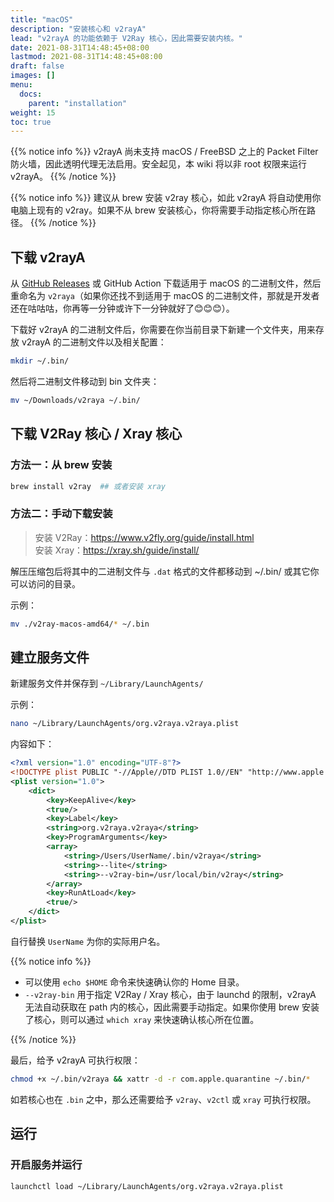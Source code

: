 ```yaml
---
title: "macOS"
description: "安装核心和 v2rayA"
lead: "v2rayA 的功能依赖于 V2Ray 核心，因此需要安装内核。"
date: 2021-08-31T14:48:45+08:00
lastmod: 2021-08-31T14:48:45+08:00
draft: false
images: []
menu:
  docs:
    parent: "installation"
weight: 15
toc: true
---
```


{{% notice info %}}
v2rayA 尚未支持 macOS / FreeBSD 之上的 Packet Filter 防火墙，因此透明代理无法启用。安全起见，本 wiki 将以非 root 权限来运行 v2rayA。
{{% /notice %}}

{{% notice info %}}
建议从 brew 安装 v2ray 核心，如此 v2rayA 将自动使用你电脑上现有的 v2ray。如果不从 brew 安装核心，你将需要手动指定核心所在路径。
{{% /notice %}}

## 下载 v2rayA

从 [GitHub Releases](https://github.com/v2rayA/v2rayA/releases) 或 GitHub Action 下载适用于 macOS 的二进制文件，然后重命名为 `v2raya`（如果你还找不到适用于 macOS 的二进制文件，那就是开发者还在咕咕咕，你再等一分钟或许下一分钟就好了😊😊😊）。

下载好 v2rayA 的二进制文件后，你需要在你当前目录下新建一个文件夹，用来存放 v2rayA 的二进制文件以及相关配置：

```bash
mkdir ~/.bin/
```

然后将二进制文件移动到 bin 文件夹：

```bash
mv ~/Downloads/v2raya ~/.bin/
```

## 下载 V2Ray 核心 / Xray 核心

### 方法一：从 brew 安装

```bash
brew install v2ray  ## 或者安装 xray 
```

### 方法二：手动下载安装

> 安装 V2Ray：<https://www.v2fly.org/guide/install.html>  
> 安装 Xray：<https://xray.sh/guide/install/>

解压压缩包后将其中的二进制文件与 `.dat` 格式的文件都移动到 ~/.bin/ 或其它你可以访问的目录。

示例：

```bash
mv ./v2ray-macos-amd64/* ~/.bin
```

## 建立服务文件

新建服务文件并保存到 `~/Library/LaunchAgents/`

示例：

```bash
nano ~/Library/LaunchAgents/org.v2raya.v2raya.plist
```

内容如下：

```xml
<?xml version="1.0" encoding="UTF-8"?>
<!DOCTYPE plist PUBLIC "-//Apple//DTD PLIST 1.0//EN" "http://www.apple.com/DTDs/PropertyList-1.0.dtd">
<plist version="1.0">
    <dict>
        <key>KeepAlive</key>
        <true/>
        <key>Label</key>
        <string>org.v2raya.v2raya</string>
        <key>ProgramArguments</key>
        <array>
            <string>/Users/UserName/.bin/v2raya</string>
            <string>--lite</string>
            <string>--v2ray-bin=/usr/local/bin/v2ray</string>
        </array>
        <key>RunAtLoad</key>
        <true/>
    </dict>
</plist>
```

自行替换 `UserName` 为你的实际用户名。

{{% notice info %}}

+ 可以使用 `echo $HOME` 命令来快速确认你的 Home 目录。
+ `--v2ray-bin` 用于指定 V2Ray / Xray 核心，由于 launchd 的限制，v2rayA 无法自动获取在 path 内的核心，因此需要手动指定。如果你使用 brew 安装了核心，则可以通过 `which xray` 来快速确认核心所在位置。

{{% /notice %}}

最后，给予 v2rayA 可执行权限：

```bash
chmod +x ~/.bin/v2raya && xattr -d -r com.apple.quarantine ~/.bin/*
```

如若核心也在 `.bin` 之中，那么还需要给予 `v2ray`、`v2ctl` 或 `xray` 可执行权限。

## 运行

### 开启服务并运行

```bash
launchctl load ~/Library/LaunchAgents/org.v2raya.v2raya.plist
```
